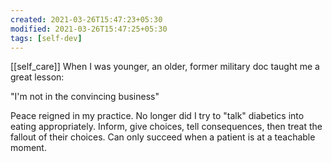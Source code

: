 ```yaml
---
created: 2021-03-26T15:47:23+05:30
modified: 2021-03-26T15:47:25+05:30
tags: [self-dev]
---
```

[[self_care]]
When I was younger, an older, former military doc taught me a great lesson:

"I'm not in the convincing business"

Peace reigned in my practice. No longer did I try to "talk" diabetics into eating appropriately. Inform, give choices, tell consequences, then treat the fallout of their choices. Can only succeed when a patient is at a teachable moment.
